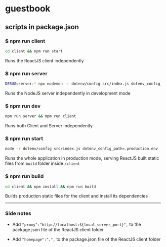 # guestbook

## scripts in package.json

### $ npm run client

```bash
cd client && npm run start
```

Runs the ReactJS client independently

### $ npm run server

```bash
DEBUG=server:* npx nodemon -r dotenv/config src/index.js dotenv_config_path=.development.env
```

Runs the NodeJS server independently in development mode

### $ npm run dev

```bash
npm run server && npm run client
```

Runs both Client and Server independently

### $ npm run start

```bash
node -r dotenv/config src/index.js dotenv_config_path=.production.env
```

Runs the whole application in production mode, serving ReactJS built static files from `build` folder inside `/client`

### $ npm run build

```bash
cd client && npm install && npm run build
```

Builds production static files for the client and install its dependencies

---

### Side notes

-  Add `"proxy":"http://localhost:${local_server_port}",` to the package.json file of the ReactJS client folder

-  Add `"homepage":".",` to the package.json file of the ReactJS client folder
